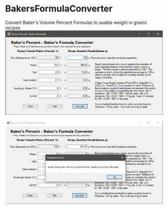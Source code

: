 # BakersFormulaConverter
Convert Baker's Volume Percent Formulas to usable weight in grams recipes
![Alt](https://github.com/Hamberfim/BakersFormulaConverter/blob/main/BakersPercentages/ScreenshotCalculated.png "Calculation")

![Alt](https://github.com/Hamberfim/BakersFormulaConverter/blob/main/BakersPercentages/ScreenshotException.png "Exception Handling")
